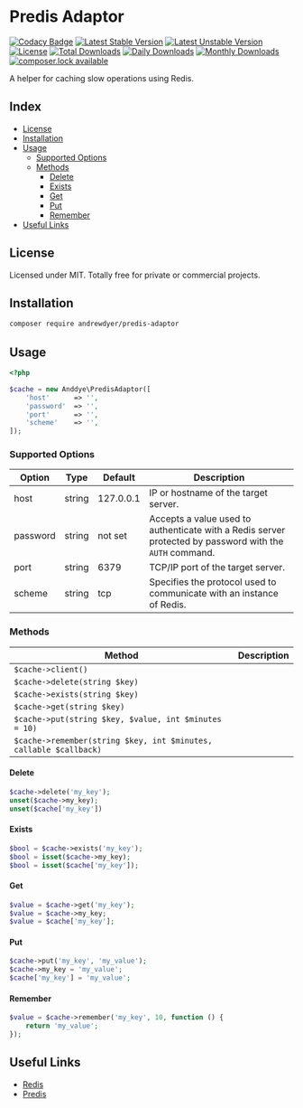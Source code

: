# Predis Adaptor

[![Codacy Badge](https://api.codacy.com/project/badge/Grade/6b9148b403e94cbabbc18abf0c667165)](https://www.codacy.com/app/andrewdyer/predis-adaptor?utm_source=github.com&amp;utm_medium=referral&amp;utm_content=andrewdyer/predis-adaptor&amp;utm_campaign=Badge_Grade)
[![Latest Stable Version](https://poser.pugx.org/andrewdyer/predis-adaptor/version)](https://packagist.org/packages/andrewdyer/predis-adaptor)
[![Latest Unstable Version](https://poser.pugx.org/andrewdyer/predis-adaptor/v/unstable)](//packagist.org/packages/andrewdyer/predis-adaptor)
[![License](https://poser.pugx.org/andrewdyer/predis-adaptor/license)](https://packagist.org/packages/andrewdyer/predis-adaptor)
[![Total Downloads](https://poser.pugx.org/andrewdyer/predis-adaptor/downloads)](https://packagist.org/packages/andrewdyer/predis-adaptor)
[![Daily Downloads](https://poser.pugx.org/andrewdyer/predis-adaptor/d/daily)](https://packagist.org/packages/andrewdyer/predis-adaptor)
[![Monthly Downloads](https://poser.pugx.org/andrewdyer/predis-adaptor/d/monthly)](https://packagist.org/packages/andrewdyer/predis-adaptor)
[![composer.lock available](https://poser.pugx.org/andrewdyer/predis-adaptor/composerlock)](https://packagist.org/packages/andrewdyer/predis-adaptor)

A helper for caching slow operations using Redis.

## Index
* [License](#license)
* [Installation](#installation)
* [Usage](#usage)
    * [Supported Options](#supported-options)
    * [Methods](#methods)
        * [Delete](#delete)
        * [Exists](#exists)
        * [Get](#get)
        * [Put](#put)
        * [Remember](#remember)
* [Useful Links](#useful-links)

## License

Licensed under MIT. Totally free for private or commercial projects.

## Installation

```bash
composer require andrewdyer/predis-adaptor
```

## Usage

```php
<?php

$cache = new Anddye\PredisAdaptor([
    'host'      => '',
    'password'  => '',
    'port'      => '',
    'scheme'    => '',
]);
```

### Supported Options

| Option | Type | Default | Description |
| --- | --- | --- | --- |
| host | string | 127.0.0.1 | IP or hostname of the target server.  |
| password | string | not set | Accepts a value used to authenticate with a Redis server protected by password with the `AUTH` command. |
| port | string | 6379 | TCP/IP port of the target server. |
| scheme | string | tcp | Specifies the protocol used to communicate with an instance of Redis. |


### Methods

| Method | Description |
| --- | --- |
| `$cache->client()` |  |
| `$cache->delete(string $key)` |  |
| `$cache->exists(string $key)` |  |
| `$cache->get(string $key)` |  |
| `$cache->put(string $key, $value, int $minutes = 10)` |  |
| `$cache->remember(string $key, int $minutes, callable $callback)` |  |

#### Delete

```php
$cache->delete('my_key');
unset($cache->my_key);
unset($cache['my_key'])
```

#### Exists

```php
$bool = $cache->exists('my_key');
$bool = isset($cache->my_key);
$bool = isset($cache['my_key']);
```

#### Get

```php
$value = $cache->get('my_key');
$value = $cache->my_key;
$value = $cache['my_key'];
```

#### Put

```php
$cache->put('my_key', 'my_value');
$cache->my_key = 'my_value';
$cache['my_key'] = 'my_value';
```

#### Remember

```php
$value = $cache->remember('my_key', 10, function () {
    return 'my_value';
});
```

## Useful Links

* [Redis](http://redis.io/)
* [Predis](https://github.com/nrk/predis)